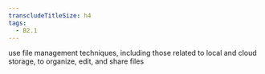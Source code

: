 ```yaml
---
transcludeTitleSize: h4
tags:
  - B2.1
---
```

use file management techniques, including those related to local and cloud storage, to organize, edit, and share files